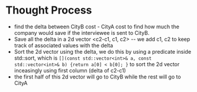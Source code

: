 # Thought Process

- find the delta between CityB cost - CityA cost to find how much the company would save if the interviewee is sent to CityB.
- Save all the delta in a 2d vector <c2-c1, c1, c2> -- we add c1, c2 to keep track of associated values with the delta
- Sort the 2d vector using the delta, we do this by using a predicate inside std::sort, which is `[](const std::vector<int>& a, const std::vector<int>& b) {return a[0] < b[0]; }` to sort the 2d vector inceasingly using first column (delta of c2-c1)
- the first half of this 2d vector will go to CityB while the rest will go to CityA
